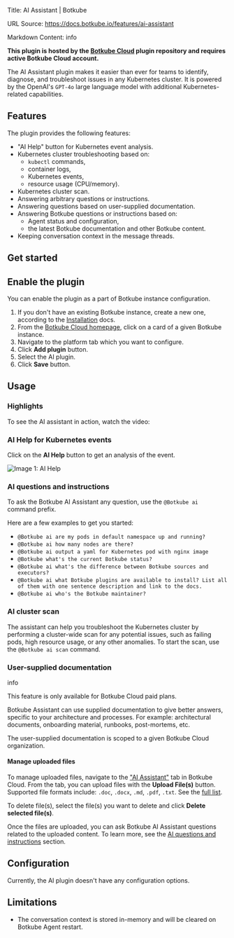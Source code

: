 Title: AI Assistant | Botkube

URL Source: https://docs.botkube.io/features/ai-assistant

Markdown Content:
info

**This plugin is hosted by the [Botkube Cloud](https://app.botkube.io/) plugin repository and requires active Botkube Cloud account.**

The AI Assistant plugin makes it easier than ever for teams to identify, diagnose, and troubleshoot issues in any Kubernetes cluster. It is powered by the OpenAI's `GPT-4o` large language model with additional Kubernetes-related capabilities.

Features[​](#features "Direct link to Features")
------------------------------------------------

The plugin provides the following features:

*   "AI Help" button for Kubernetes event analysis.
*   Kubernetes cluster troubleshooting based on:
    *   `kubectl` commands,
    *   container logs,
    *   Kubernetes events,
    *   resource usage (CPU/memory).
*   Kubernetes cluster scan.
*   Answering arbitrary questions or instructions.
*   Answering questions based on user-supplied documentation.
*   Answering Botkube questions or instructions based on:
    *   Agent status and configuration,
    *   the latest Botkube documentation and other Botkube content.
*   Keeping conversation context in the message threads.

Get started[​](#get-started "Direct link to Get started")
---------------------------------------------------------

Enable the plugin[​](#enable-the-plugin "Direct link to Enable the plugin")
---------------------------------------------------------------------------

You can enable the plugin as a part of Botkube instance configuration.

1.  If you don't have an existing Botkube instance, create a new one, according to the [Installation](https://docs.botkube.io/) docs.
2.  From the [Botkube Cloud homepage](https://app.botkube.io/), click on a card of a given Botkube instance.
3.  Navigate to the platform tab which you want to configure.
4.  Click **Add plugin** button.
5.  Select the AI plugin.
6.  Click **Save** button.

Usage[​](#usage "Direct link to Usage")
---------------------------------------

### Highlights[​](#highlights "Direct link to Highlights")

To see the AI assistant in action, watch the video:

### AI Help for Kubernetes events[​](#ai-help-for-kubernetes-events "Direct link to AI Help for Kubernetes events")

Click on the **AI Help** button to get an analysis of the event.

![Image 1: AI Help](https://docs.botkube.io/assets/images/ai-help-usage-f2d200f6e8233c8528366a07763f9aac.png)

### AI questions and instructions[​](#ai-questions-and-instructions "Direct link to AI questions and instructions")

To ask the Botkube AI Assistant any question, use the `@Botkube ai` command prefix.

Here are a few examples to get you started:

*   `@Botkube ai are my pods in default namespace up and running?`
*   `@Botkube ai how many nodes are there?`
*   `@Botkube ai output a yaml for Kubernetes pod with nginx image`
*   `@Botkube what's the current Botkube status?`
*   `@Botkube ai what's the difference between Botkube sources and executors?`
*   `@Botkube ai what Botkube plugins are available to install? List all of them with one sentence description and link to the docs.`
*   `@Botkube ai who's the Botkube maintainer?`

### AI cluster scan[​](#ai-cluster-scan "Direct link to AI cluster scan")

The assistant can help you troubleshoot the Kubernetes cluster by performing a cluster-wide scan for any potential issues, such as failing pods, high resource usage, or any other anomalies. To start the scan, use the `@Botkube ai scan` command.

### User-supplied documentation[​](#user-supplied-documentation "Direct link to User-supplied documentation")

info

This feature is only available for Botkube Cloud paid plans.

Botkube Assistant can use supplied documentation to give better answers, specific to your architecture and processes. For example: architectural documents, onboarding material, runbooks, post-mortems, etc.

The user-supplied documentation is scoped to a given Botkube Cloud organization.

#### Manage uploaded files[​](#manage-uploaded-files "Direct link to Manage uploaded files")

To manage uploaded files, navigate to the ["AI Assistant"](https://app.botkube.io/ai-assistant) tab in Botkube Cloud. From the tab, you can upload files with the **Upload File(s)** button. Supported file formats include: `.doc`, `.docx`, `.md`, `.pdf`, `.txt`. See the [full list](https://platform.openai.com/docs/assistants/tools/file-search/supported-files).

To delete file(s), select the file(s) you want to delete and click **Delete selected file(s)**.

Once the files are uploaded, you can ask Botkube AI Assistant questions related to the uploaded content. To learn more, see the [AI questions and instructions](#ai-questions-and-instructions) section.

Configuration[​](#configuration "Direct link to Configuration")
---------------------------------------------------------------

Currently, the AI plugin doesn't have any configuration options.

Limitations[​](#limitations "Direct link to Limitations")
---------------------------------------------------------

*   The conversation context is stored in-memory and will be cleared on Botkube Agent restart.
